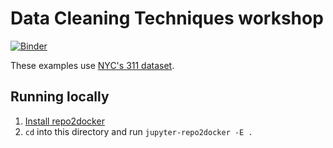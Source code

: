 # Data Cleaning Techniques workshop

[![Binder](https://mybinder.org/badge_logo.svg)](https://mybinder.org/v2/gh/afeld/data-cleaning/HEAD)

These examples use [NYC's 311 dataset](https://data.cityofnewyork.us/Social-Services/311-Service-Requests-from-2010-to-Present/erm2-nwe9/data).

## Running locally

1. [Install repo2docker](https://repo2docker.readthedocs.io/en/latest/install.html)
1. `cd` into this directory and run `jupyter-repo2docker -E .`
